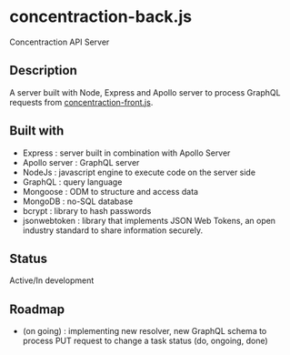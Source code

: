 # concentraction-back.js
Concentraction API Server

## Description

A server built with Node, Express and Apollo server to process GraphQL requests from [concentraction-front.js](https://github.com/CYL-B/concentraction-front). 


## Built with
- Express : server built in combination with Apollo Server
- Apollo server : GraphQL server
- NodeJs : javascript engine to execute code on the server side
- GraphQL : query language
- Mongoose : ODM to structure and access data
- MongoDB : no-SQL database
- bcrypt : library to hash passwords
- jsonwebtoken : library that implements JSON Web Tokens, an open industry standard to share information securely.

## Status
Active/In development

## Roadmap
- (on going) : implementing new resolver, new GraphQL schema to process PUT request to change a task status (do, ongoing, done)
  
